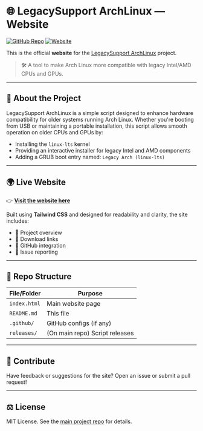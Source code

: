 # 🌐 LegacySupport ArchLinux — Website

[![GitHub Repo](https://img.shields.io/badge/Main%20Repo-GitHub-181717?logo=github)](https://github.com/SpeedyCoder1192/legacysupport-archlinux)
[![Website](https://img.shields.io/badge/Live%20Site-Click%20Here-blue?logo=google-chrome)](https://speedycoder1192.github.io/legacysupport-archlinux/)

This is the official **website** for the [LegacySupport ArchLinux](https://github.com/SpeedyCoder1192/legacysupport-archlinux) project.

> 🛠️ A tool to make Arch Linux more compatible with legacy Intel/AMD CPUs and GPUs.

---

## 📖 About the Project

LegacySupport ArchLinux is a simple script designed to enhance hardware compatibility for older systems running Arch Linux. Whether you're booting from USB or maintaining a portable installation, this script allows smooth operation on older CPUs and GPUs by:

- Installing the `linux-lts` kernel
- Providing an interactive installer for legacy Intel and AMD components
- Adding a GRUB boot entry named: `Legacy Arch (linux-lts)`

---

## 🌍 Live Website

👉 [**Visit the website here**](https://speedycoder1192.github.io/legacysupport-archlinux/)

Built using **Tailwind CSS** and designed for readability and clarity, the site includes:

- 🔹 Project overview
- 🔹 Download links
- 🔹 GitHub integration
- 🔹 Issue reporting

---

## 📂 Repo Structure

| File/Folder      | Purpose                              |
|------------------|---------------------------------------|
| `index.html`     | Main website page                    |
| `README.md`      | This file                            |
| `.github/`       | GitHub configs (if any)              |
| `releases/`      | (On main repo) Script releases       |

---

## 🤝 Contribute

Have feedback or suggestions for the site? Open an issue or submit a pull request!

---

## ⚖ License

MIT License. See the [main project repo](https://github.com/SpeedyCoder1192/legacysupport-archlinux/blob/main/LICENSE) for details.
